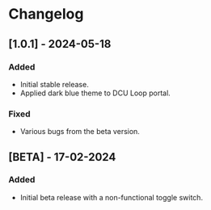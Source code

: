 # Changelog

## [1.0.1] - 2024-05-18
### Added
- Initial stable release.
- Applied dark blue theme to DCU Loop portal.

### Fixed
- Various bugs from the beta version.

## [BETA] - 17-02-2024
### Added
- Initial beta release with a non-functional toggle switch.
